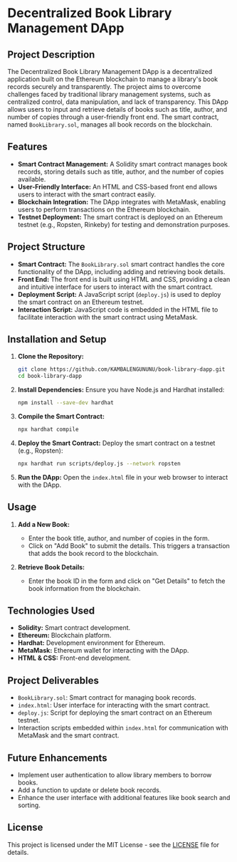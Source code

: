 # Decentralized Book Library Management DApp

## Project Description
The Decentralized Book Library Management DApp is a decentralized application built on the Ethereum blockchain to manage a library's book records securely and transparently. The project aims to overcome challenges faced by traditional library management systems, such as centralized control, data manipulation, and lack of transparency. This DApp allows users to input and retrieve details of books such as title, author, and number of copies through a user-friendly front end. The smart contract, named `BookLibrary.sol`, manages all book records on the blockchain.

## Features
- **Smart Contract Management:** A Solidity smart contract manages book records, storing details such as title, author, and the number of copies available.
- **User-Friendly Interface:** An HTML and CSS-based front end allows users to interact with the smart contract easily.
- **Blockchain Integration:** The DApp integrates with MetaMask, enabling users to perform transactions on the Ethereum blockchain.
- **Testnet Deployment:** The smart contract is deployed on an Ethereum testnet (e.g., Ropsten, Rinkeby) for testing and demonstration purposes.

## Project Structure
- **Smart Contract:** The `BookLibrary.sol` smart contract handles the core functionality of the DApp, including adding and retrieving book details.
- **Front End:** The front end is built using HTML and CSS, providing a clean and intuitive interface for users to interact with the smart contract.
- **Deployment Script:** A JavaScript script (`deploy.js`) is used to deploy the smart contract on an Ethereum testnet.
- **Interaction Script:** JavaScript code is embedded in the HTML file to facilitate interaction with the smart contract using MetaMask.

## Installation and Setup
1. **Clone the Repository:**
    ```bash
    git clone https://github.com/KAMBALENGUNUNU/book-library-dapp.git
    cd book-library-dapp
    ```

2. **Install Dependencies:**
    Ensure you have Node.js and Hardhat installed:
    ```bash
    npm install --save-dev hardhat
    ```

3. **Compile the Smart Contract:**
    ```bash
    npx hardhat compile
    ```

4. **Deploy the Smart Contract:**
    Deploy the smart contract on a testnet (e.g., Ropsten):
    ```bash
    npx hardhat run scripts/deploy.js --network ropsten
    ```

5. **Run the DApp:**
    Open the `index.html` file in your web browser to interact with the DApp.

## Usage
1. **Add a New Book:**
   - Enter the book title, author, and number of copies in the form.
   - Click on "Add Book" to submit the details. This triggers a transaction that adds the book record to the blockchain.

2. **Retrieve Book Details:**
   - Enter the book ID in the form and click on "Get Details" to fetch the book information from the blockchain.

## Technologies Used
- **Solidity:** Smart contract development.
- **Ethereum:** Blockchain platform.
- **Hardhat:** Development environment for Ethereum.
- **MetaMask:** Ethereum wallet for interacting with the DApp.
- **HTML & CSS:** Front-end development.

## Project Deliverables
- `BookLibrary.sol`: Smart contract for managing book records.
- `index.html`: User interface for interacting with the smart contract.
- `deploy.js`: Script for deploying the smart contract on an Ethereum testnet.
- Interaction scripts embedded within `index.html` for communication with MetaMask and the smart contract.

## Future Enhancements
- Implement user authentication to allow library members to borrow books.
- Add a function to update or delete book records.
- Enhance the user interface with additional features like book search and sorting.

## License
This project is licensed under the MIT License - see the [LICENSE](LICENSE) file for details.
